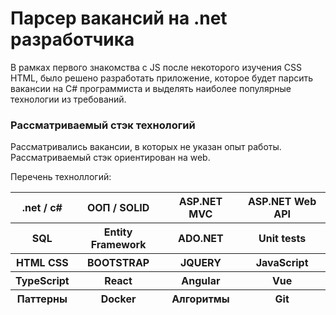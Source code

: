 <h1>Парсер вакансий на .net разработчика</h1>
<div>
  <p>
    В рамках первого знакомства с JS после некоторого изучения CSS HTML, было решено разработать приложение,
    которое будет парсить вакансии на C# программиста и выделять наиболее популярные технологии из требований.
  </p> 
</div>
<div>
  <h3>Рассматриваемый стэк технологий</h3>
  <p>Рассматривались вакансии, в которых не указан опыт работы. Рассматриваемый стэк ориентирован на web.</p>
  <p>Перечень техноллогий:</p>
  <table>
        <thead>
            <tr>
              <th>.net / c#</th>
              <th>ООП / SOLID</th>
              <th>ASP.NET MVC</th>
              <th>ASP.NET Web API</th>
            <tr>
              <th>SQL</th>
              <th>Entity Framework</th>
              <th>ADO.NET</th>
              <th>Unit tests</th>
            </tr>
            <tr>
              <th>HTML CSS</th>
              <th>BOOTSTRAP</th>
              <th>JQUERY</th>
              <th>JavaScript</th>
            </tr>
            <tr>
              <th>TypeScript</th>
              <th>React</th>
              <th>Angular</th>
              <th>Vue</th>
            </tr>
            <tr>
              <th>Паттерны</th>
              <th>Docker</th>
              <th>Алгоритмы</th>
              <th>Git</th>
            </tr>
        </thead>
    </table>
</div>
